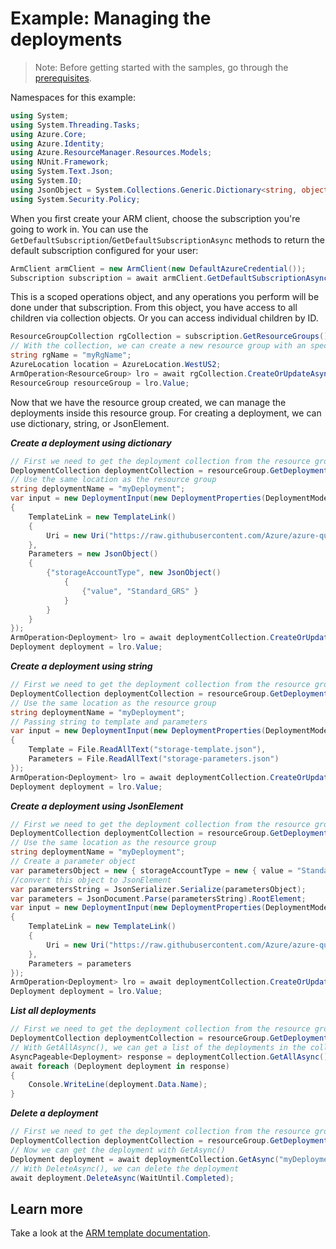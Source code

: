 # Example: Managing the deployments

>Note: Before getting started with the samples, go through the [prerequisites](https://github.com/Azure/azure-sdk-for-net/tree/main/sdk/resourcemanager/Azure.ResourceManager#prerequisites).

Namespaces for this example:
```C# Snippet:Manage_Deployments_Namespaces
using System;
using System.Threading.Tasks;
using Azure.Core;
using Azure.Identity;
using Azure.ResourceManager.Resources.Models;
using NUnit.Framework;
using System.Text.Json;
using System.IO;
using JsonObject = System.Collections.Generic.Dictionary<string, object>;
using System.Security.Policy;
```

When you first create your ARM client, choose the subscription you're going to work in. You can use the `GetDefaultSubscription`/`GetDefaultSubscriptionAsync` methods to return the default subscription configured for your user:

```C# Snippet:Readme_DefaultSubscription
ArmClient armClient = new ArmClient(new DefaultAzureCredential());
Subscription subscription = await armClient.GetDefaultSubscriptionAsync();
```

This is a scoped operations object, and any operations you perform will be done under that subscription. From this object, you have access to all children via collection objects. Or you can access individual children by ID.

```C# Snippet:Readme_GetResourceGroupCollection
ResourceGroupCollection rgCollection = subscription.GetResourceGroups();
// With the collection, we can create a new resource group with an specific name
string rgName = "myRgName";
AzureLocation location = AzureLocation.WestUS2;
ArmOperation<ResourceGroup> lro = await rgCollection.CreateOrUpdateAsync(WaitUntil.Completed, rgName, new ResourceGroupData(location));
ResourceGroup resourceGroup = lro.Value;
```

Now that we have the resource group created, we can manage the deployments inside this resource group. For creating a deployment, we can use dictionary, string, or JsonElement.

***Create a deployment using dictionary***

```C# Snippet:Managing_Deployments_CreateADeployment
// First we need to get the deployment collection from the resource group
DeploymentCollection deploymentCollection = resourceGroup.GetDeployments();
// Use the same location as the resource group
string deploymentName = "myDeployment";
var input = new DeploymentInput(new DeploymentProperties(DeploymentMode.Incremental)
{
    TemplateLink = new TemplateLink()
    {
        Uri = new Uri("https://raw.githubusercontent.com/Azure/azure-quickstart-templates/master/quickstarts/microsoft.storage/storage-account-create/azuredeploy.json")
    },
    Parameters = new JsonObject()
    {
        {"storageAccountType", new JsonObject()
            {
                {"value", "Standard_GRS" }
            }
        }
    }
});
ArmOperation<Deployment> lro = await deploymentCollection.CreateOrUpdateAsync(WaitUntil.Completed, deploymentName, input);
Deployment deployment = lro.Value;
```

***Create a deployment using string***

```C# Snippet:Managing_Deployments_CreateADeploymentUsingString
// First we need to get the deployment collection from the resource group
DeploymentCollection deploymentCollection = resourceGroup.GetDeployments();
// Use the same location as the resource group
string deploymentName = "myDeployment";
// Passing string to template and parameters
var input = new DeploymentInput(new DeploymentProperties(DeploymentMode.Incremental)
{
    Template = File.ReadAllText("storage-template.json"),
    Parameters = File.ReadAllText("storage-parameters.json")
});
ArmOperation<Deployment> lro = await deploymentCollection.CreateOrUpdateAsync(WaitUntil.Completed, deploymentName, input);
Deployment deployment = lro.Value;
```

***Create a deployment using JsonElement***

```C# Snippet:Managing_Deployments_CreateADeploymentUsingJsonElement
// First we need to get the deployment collection from the resource group
DeploymentCollection deploymentCollection = resourceGroup.GetDeployments();
// Use the same location as the resource group
string deploymentName = "myDeployment";
// Create a parameter object
var parametersObject = new { storageAccountType = new { value = "Standard_GRS" } };
//convert this object to JsonElement
var parametersString = JsonSerializer.Serialize(parametersObject);
var parameters = JsonDocument.Parse(parametersString).RootElement;
var input = new DeploymentInput(new DeploymentProperties(DeploymentMode.Incremental)
{
    TemplateLink = new TemplateLink()
    {
        Uri = new Uri("https://raw.githubusercontent.com/Azure/azure-quickstart-templates/master/quickstarts/microsoft.storage/storage-account-create/azuredeploy.json")
    },
    Parameters = parameters
});
ArmOperation<Deployment> lro = await deploymentCollection.CreateOrUpdateAsync(WaitUntil.Completed, deploymentName, input);
Deployment deployment = lro.Value;
```

***List all deployments***

```C# Snippet:Managing_Deployments_ListAllDeployments
// First we need to get the deployment collection from the resource group
DeploymentCollection deploymentCollection = resourceGroup.GetDeployments();
// With GetAllAsync(), we can get a list of the deployments in the collection
AsyncPageable<Deployment> response = deploymentCollection.GetAllAsync();
await foreach (Deployment deployment in response)
{
    Console.WriteLine(deployment.Data.Name);
}
```

***Delete a deployment***

```C# Snippet:Managing_Deployments_DeleteADeployment
// First we need to get the deployment collection from the resource group
DeploymentCollection deploymentCollection = resourceGroup.GetDeployments();
// Now we can get the deployment with GetAsync()
Deployment deployment = await deploymentCollection.GetAsync("myDeployment");
// With DeleteAsync(), we can delete the deployment
await deployment.DeleteAsync(WaitUntil.Completed);
```


## Learn more
Take a look at the [ARM template documentation](https://docs.microsoft.com/azure/azure-resource-manager/templates/).

